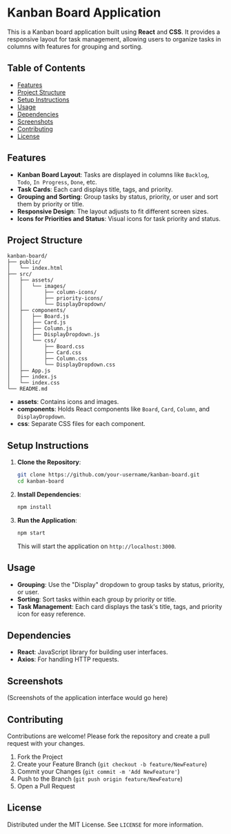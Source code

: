 
# Kanban Board Application

This is a Kanban board application built using **React** and **CSS**. It provides a responsive layout for task management, allowing users to organize tasks in columns with features for grouping and sorting.

## Table of Contents

- [Features](#features)
- [Project Structure](#project-structure)
- [Setup Instructions](#setup-instructions)
- [Usage](#usage)
- [Dependencies](#dependencies)
- [Screenshots](#screenshots)
- [Contributing](#contributing)
- [License](#license)

## Features

- **Kanban Board Layout**: Tasks are displayed in columns like `Backlog`, `Todo`, `In Progress`, `Done`, etc.
- **Task Cards**: Each card displays title, tags, and priority.
- **Grouping and Sorting**: Group tasks by status, priority, or user and sort them by priority or title.
- **Responsive Design**: The layout adjusts to fit different screen sizes.
- **Icons for Priorities and Status**: Visual icons for task priority and status.

## Project Structure

```plaintext
kanban-board/
├── public/
│   └── index.html
├── src/
│   ├── assets/
│   │   └── images/
│   │       ├── column-icons/
│   │       ├── priority-icons/
│   │       └── DisplayDropdown/
│   ├── components/
│   │   ├── Board.js
│   │   ├── Card.js
│   │   ├── Column.js
│   │   ├── DisplayDropdown.js
│   │   └── css/
│   │       ├── Board.css
│   │       ├── Card.css
│   │       ├── Column.css
│   │       └── DisplayDropdown.css
│   ├── App.js
│   ├── index.js
│   └── index.css
└── README.md
```

- **assets**: Contains icons and images.
- **components**: Holds React components like `Board`, `Card`, `Column`, and `DisplayDropdown`.
- **css**: Separate CSS files for each component.

## Setup Instructions

1. **Clone the Repository**:
   ```bash
   git clone https://github.com/your-username/kanban-board.git
   cd kanban-board
   ```

2. **Install Dependencies**:
   ```bash
   npm install
   ```

3. **Run the Application**:
   ```bash
   npm start
   ```

   This will start the application on `http://localhost:3000`.

## Usage

- **Grouping**: Use the "Display" dropdown to group tasks by status, priority, or user.
- **Sorting**: Sort tasks within each group by priority or title.
- **Task Management**: Each card displays the task's title, tags, and priority icon for easy reference.

## Dependencies

- **React**: JavaScript library for building user interfaces.
- **Axios**: For handling HTTP requests.

## Screenshots

(Screenshots of the application interface would go here)

## Contributing

Contributions are welcome! Please fork the repository and create a pull request with your changes.

1. Fork the Project
2. Create your Feature Branch (`git checkout -b feature/NewFeature`)
3. Commit your Changes (`git commit -m 'Add NewFeature'`)
4. Push to the Branch (`git push origin feature/NewFeature`)
5. Open a Pull Request

## License

Distributed under the MIT License. See `LICENSE` for more information.
